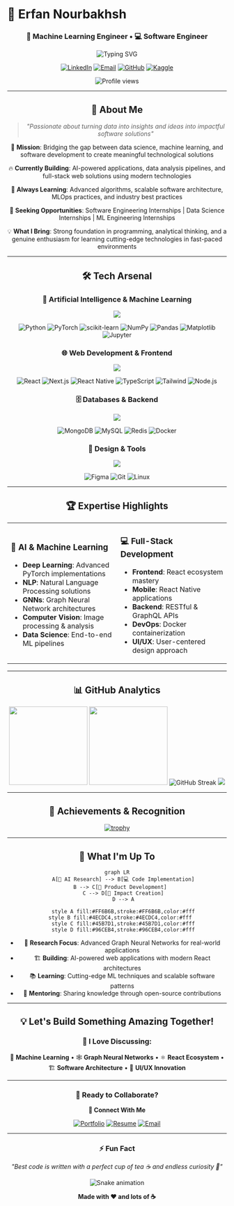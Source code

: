 # 🚀 Erfan Nourbakhsh

<div align="center">
<div align="center">
    
### 🤖 Machine Learning Engineer • 💻 Software Engineer 
    
<div/>
<img src="https://readme-typing-svg.herokuapp.com?font=Fira+Code&weight=600&size=28&pause=1000&color=2E96FF&center=true&vCenter=true&random=false&width=700&lines=Aspiring+Software+Engineer;Future+Data+Scientist;ML+Engineer+in+Making;Full-Stack+Developer;Problem+Solver+%2B+Code+Creator;Turning+Data+Into+Insights;Building+Tomorrow's+Technology;Innovation+Through+Code+%E2%9A%A1" alt="Typing SVG" />

[![LinkedIn](https://img.shields.io/badge/LinkedIn-0077B5?style=for-the-badge&logo=linkedin&logoColor=white&labelColor=0077B5)](https://www.linkedin.com/in/erfan-nourbakhsh-221540197/)
[![Email](https://img.shields.io/badge/Email-EA4335?style=for-the-badge&logo=gmail&logoColor=white&labelColor=EA4335)](mailto:ErfanNourbakhsh2001@gmail.com)
[![GitHub](https://img.shields.io/badge/GitHub-181717?style=for-the-badge&logo=github&logoColor=white&labelColor=181717)](https://github.com/Erfan-Nourbakhsh)
[![Kaggle](https://img.shields.io/badge/Kaggle-20BEFF?style=for-the-badge&logo=kaggle&logoColor=white&labelColor=20BEFF)](https://kaggle.com/erfan2001)

<img src="https://komarev.com/ghpvc/?username=erfan2001&label=Profile%20Views&color=brightgreen&style=for-the-badge" alt="Profile views" />

</div>

---


## 🌟 About Me

> *"Passionate about turning data into insights and ideas into impactful software solutions"*

🎯 **Mission**: Bridging the gap between data science, machine learning, and software development to create meaningful technological solutions

🔥 **Currently Building**: AI-powered applications, data analysis pipelines, and full-stack web solutions using modern technologies

🌱 **Always Learning**: Advanced algorithms, scalable software architecture, MLOps practices, and industry best practices

🚀 **Seeking Opportunities**: Software Engineering Internships | Data Science Internships | ML Engineering Internships

💡 **What I Bring**: Strong foundation in programming, analytical thinking, and a genuine enthusiasm for learning cutting-edge technologies in fast-paced environments

---

## 🛠️ Tech Arsenal

<div align="center">

### 🧠 Artificial Intelligence & Machine Learning
<img src="https://skillicons.dev/icons?i=python,pytorch,tensorflow,opencv&theme=dark" />

![Python](https://img.shields.io/badge/Python-FFD43B?style=for-the-badge&logo=python&logoColor=blue)
![PyTorch](https://img.shields.io/badge/PyTorch-EE4C2C?style=for-the-badge&logo=pytorch&logoColor=white)
![scikit-learn](https://img.shields.io/badge/scikit--learn-F7931E?style=for-the-badge&logo=scikit-learn&logoColor=white)
![NumPy](https://img.shields.io/badge/numpy-013243?style=for-the-badge&logo=numpy&logoColor=white)
![Pandas](https://img.shields.io/badge/pandas-150458?style=for-the-badge&logo=pandas&logoColor=white)
![Matplotlib](https://img.shields.io/badge/Matplotlib-11557c?style=for-the-badge&logo=plotly&logoColor=white)
![Jupyter](https://img.shields.io/badge/Jupyter-F37626?style=for-the-badge&logo=jupyter&logoColor=white)

### 🌐 Web Development & Frontend
<img src="https://skillicons.dev/icons?i=react,nextjs,javascript,typescript,nodejs,html,css&theme=dark" />

![React](https://img.shields.io/badge/React-20232A?style=for-the-badge&logo=react&logoColor=61DAFB)
![Next.js](https://img.shields.io/badge/Next.js-000000?style=for-the-badge&logo=nextdotjs&logoColor=white)
![React Native](https://img.shields.io/badge/React_Native-20232A?style=for-the-badge&logo=react&logoColor=61DAFB)
![TypeScript](https://img.shields.io/badge/TypeScript-007ACC?style=for-the-badge&logo=typescript&logoColor=white)
![Tailwind](https://img.shields.io/badge/Tailwind_CSS-38B2AC?style=for-the-badge&logo=tailwind-css&logoColor=white)
![Node.js](https://img.shields.io/badge/Node.js-43853D?style=for-the-badge&logo=node.js&logoColor=white)

### 🗄️ Databases & Backend
<img src="https://skillicons.dev/icons?i=mongodb,mysql,redis,docker,flask&theme=dark" />

![MongoDB](https://img.shields.io/badge/MongoDB-4EA94B?style=for-the-badge&logo=mongodb&logoColor=white)
![MySQL](https://img.shields.io/badge/MySQL-005C84?style=for-the-badge&logo=mysql&logoColor=white)
![Redis](https://img.shields.io/badge/redis-CC0000?style=for-the-badge&logo=redis&logoColor=white)
![Docker](https://img.shields.io/badge/Docker-2CA5E0?style=for-the-badge&logo=docker&logoColor=white)

### 🎨 Design & Tools
<img src="https://skillicons.dev/icons?i=figma,git,linux,postman&theme=dark" />

![Figma](https://img.shields.io/badge/Figma-F24E1E?style=for-the-badge&logo=figma&logoColor=white)
![Git](https://img.shields.io/badge/Git-F05032?style=for-the-badge&logo=git&logoColor=white)
![Linux](https://img.shields.io/badge/Linux-FCC624?style=for-the-badge&logo=linux&logoColor=black)

</div>

---

## 🏆 Expertise Highlights

<table>
<tr>
<td width="50%">

### 🤖 AI & Machine Learning
- **Deep Learning**: Advanced PyTorch implementations
- **NLP**: Natural Language Processing solutions
- **GNNs**: Graph Neural Network architectures  
- **Computer Vision**: Image processing & analysis
- **Data Science**: End-to-end ML pipelines

</td>
<td width="50%">

### 💻 Full-Stack Development  
- **Frontend**: React ecosystem mastery
- **Mobile**: React Native applications
- **Backend**: RESTful & GraphQL APIs
- **DevOps**: Docker containerization
- **UI/UX**: User-centered design approach

</td>
</tr>
</table>

---

## 📊 GitHub Analytics

<div align="center">

<img height="180em" src="https://github-readme-stats.vercel.app/api?username=erfan2001&show_icons=true&theme=tokyonight&include_all_commits=true&count_private=true&hide_border=true&bg_color=0D1117&title_color=58A6FF&text_color=C9D1D9&icon_color=1F6FEB"/>
<img height="180em" src="https://github-readme-stats.vercel.app/api/top-langs/?username=erfan2001&layout=compact&theme=tokyonight&hide_border=true&bg_color=0D1117&title_color=58A6FF&text_color=C9D1D9"/>

<img src="https://github-readme-streak-stats.herokuapp.com/?user=erfan2001&theme=tokyonight&hide_border=true&background=0D1117&stroke=58A6FF&ring=1F6FEB&fire=58A6FF&currStreakLabel=C9D1D9&sideLabels=C9D1D9&currStreakNum=58A6FF&sideNums=58A6FF" alt="GitHub Streak" />

<img src="https://github-readme-activity-graph.vercel.app/graph?username=erfan2001&theme=tokyo-night&hide_border=true&bg_color=0D1117&color=58A6FF&line=1F6FEB&point=C9D1D9" />

</div>

---

## 🏅 Achievements & Recognition

<div align="center">

[![trophy](https://github-profile-trophy.vercel.app/?username=erfan2001&theme=tokyonight&no-frame=true&no-bg=true&margin-w=4&row=2)](https://github.com/ryo-ma/github-profile-trophy)

</div>

---

## 🎯 What I'm Up To

<div align="center">

```mermaid
graph LR
    A[🧠 AI Research] --> B[💻 Code Implementation]
    B --> C[🚀 Product Development]  
    C --> D[🌟 Impact Creation]
    D --> A
    
    style A fill:#FF6B6B,stroke:#FF6B6B,color:#fff
    style B fill:#4ECDC4,stroke:#4ECDC4,color:#fff  
    style C fill:#45B7D1,stroke:#45B7D1,color:#fff
    style D fill:#96CEB4,stroke:#96CEB4,color:#fff
```

</div>

- 🔬 **Research Focus**: Advanced Graph Neural Networks for real-world applications
- 🏗️ **Building**: AI-powered web applications with modern React architectures  
- 📚 **Learning**: Cutting-edge ML techniques and scalable software patterns
- 🤝 **Mentoring**: Sharing knowledge through open-source contributions

---

## 💡 Let's Build Something Amazing Together!

<div align="center">

### 💬 I Love Discussing:

🧠 **Machine Learning** • 🕸️ **Graph Neural Networks** • ⚛️ **React Ecosystem** • 🏗️ **Software Architecture** • 🎨 **UI/UX Innovation**

---

### 🚀 Ready to Collaborate?

**🔗 Connect With Me**

[![Portfolio](https://img.shields.io/badge/Portfolio-FF5722?style=for-the-badge&logo=google-chrome&logoColor=white)](https://github.com/Erfan2001)
[![Resume](https://img.shields.io/badge/Resume-0077B5?style=for-the-badge&logo=google-drive&logoColor=white)](https://drive.google.com/file/d/1AW0eTmm-1upcyu_lBtDGCpKxFmMaqlt_/view?usp=sharing)
[![Email](https://img.shields.io/badge/Let's_Talk-EA4335?style=for-the-badge&logo=gmail&logoColor=white)](mailto:ErfanNourbakhsh2001@gmail.com)

</div>

---

<div align="center">

### ⚡ Fun Fact
*"Best code is written with a perfect cup of tea ☕ and endless curiosity 🚀"*

<img src="https://github.com/erfan2001/erfan2001/blob/output/github-contribution-grid-snake-dark.svg" alt="Snake animation" />

**Made with ❤️ and lots of ☕**

</div>
